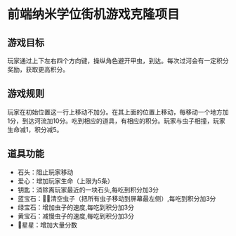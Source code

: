 
# 前端纳米学位街机游戏克隆项目

## 游戏目标

玩家通过上下左右四个方向键，操纵角色避开甲虫，到达。每次过河会有一定积分奖励，获取更高积分。

## 游戏规则

玩家在初始位置这一行上移动不加分。在其上面的位置上移动，每移动一个地方加1分，到达河流加10分。吃到相应的道具，有相应的积分。玩家与虫子相撞，玩家生命减1，积分减5。

## 道具功能

* 石头：阻止玩家移动
* 爱心：增加玩家生命（上限为5条）
* 钥匙：消除离玩家最近的一块石头,每吃到积分加3分
* 蓝宝石：清空虫子（把所有虫子移动到屏幕最左侧）,每吃到积分加3分
* 绿宝石：增加虫子的速度,每吃到积分加3分
* 黄宝石：减慢虫子的速度,每吃到积分加3分
* 星星：增加大量分数